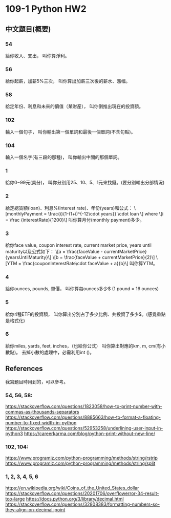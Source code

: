 # 109-1 Python HW2

## 中文題目(概要)
### 54
給你收入、支出，
叫你算淨利。
### 56
給你起薪，加薪5%三次，
叫你算出加薪三次後的薪水、漲幅。
### 58
給定年份、利息和未來的價值（某財産），
叫你倒推出現在的投資額。
### 102
輸入一個句子，
叫你輸出第一個單詞和最後一個單詞(不含句點)。
### 104
輸入一個名字(有三段的那種)，
叫你輸出中間的那個單詞。
### 1
給你0~99元(美分)，
叫你分別用25、10、5、1元來找錢。(要分別輸出分部情況)
### 2
給定總貨額(loan)、利息%(interest rate)、年份(years)和公式：
\\[monthlyPayment = \frac{i}{1-(1+i)^{-12\cdot years}} \cdot loan \\]
where \\[i = \frac {interestRate}{1200}\\]
叫你算月付(monthly payment)多少。
### 3
給你face value, coupon interest rate, current market price, years until maturity以及公式如下：
\\[a = \frac{faceValue - currentMarketPrice}{yearsUntilMaturity}\\]
\\[b = \frac{faceValue + currentMarketPrice}{2}\\]
\\[YTM = \frac{couponInterestRate\cdot faceValue + a}{b}\\]
叫你算YTM。
### 4
給你ounces, pounds, 單價，
叫你算每ounces多少$ (1 pound = 16 ounces)
### 5
給你4種ETF的投資額，
叫你算出分別占了多少比例、共投資了多少$。(感覺重點是格式化)
### 6
給你miles, yards, feet, inches，（也給你公式）
叫你算出對應的km, m, cm(有小數點)。
去掉小數的處理中，必需利用int ()。




## References
我寫題目時用到的，可以參考。
### 54, 56, 58: 
https://stackoverflow.com/questions/1823058/how-to-print-number-with-commas-as-thousands-separators 
https://stackoverflow.com/questions/8885663/how-to-format-a-floating-number-to-fixed-width-in-python
https://stackoverflow.com/questions/52953258/underlining-user-input-in-python3
https://careerkarma.com/blog/python-print-without-new-line/

### 102, 104: 
https://www.programiz.com/python-programming/methods/string/rstrip https://www.programiz.com/python-programming/methods/string/split

### 1, 2, 3, 4, 5, 6
https://en.wikipedia.org/wiki/Coins_of_the_United_States_dollar
https://stackoverflow.com/questions/20201706/overflowerror-34-result-too-large
https://docs.python.org/3/library/decimal.html
https://stackoverflow.com/questions/32808383/formatting-numbers-so-they-align-on-decimal-point


